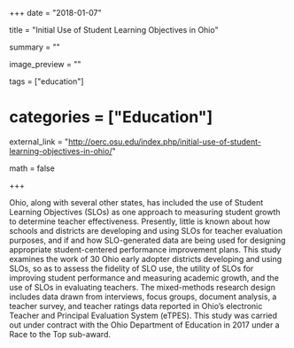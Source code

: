 +++
date = "2018-01-07"

title = "Initial Use of Student Learning Objectives in Ohio"

summary = ""

image_preview = ""

tags = ["education"]

# categories = ["Education"]

external_link = "http://oerc.osu.edu/index.php/initial-use-of-student-learning-objectives-in-ohio/"

math = false

+++

Ohio, along with several other states, has included the use of Student Learning Objectives (SLOs) as one approach to measuring student growth to determine teacher effectiveness. Presently, little is known about how schools and districts are developing and using SLOs for teacher evaluation purposes, and if and how SLO-generated data are being used for designing appropriate student-centered performance improvement plans. This study examines the work of 30 Ohio early adopter districts developing and using SLOs, so as to assess the fidelity of SLO use, the utility of SLOs for improving student performance and measuring academic growth, and the use of SLOs in evaluating teachers. The mixed-methods research design includes data drawn from interviews, focus groups, document analysis, a teacher survey, and teacher ratings data reported in Ohio’s electronic Teacher and Principal Evaluation System (eTPES). This study was carried out under contract with the Ohio Department of Education in 2017 under a Race to the Top sub-award. 
